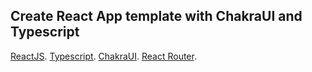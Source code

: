 ## Create React App template with ChakraUI and Typescript

[ReactJS](https://es.reactjs.org).
[Typescript](https://www.typescriptlang.org).
[ChakraUI](https://chakra-ui.com/guides/first-steps).
[React Router](https://v5.reactrouter.com/web/guides/quick-start).
